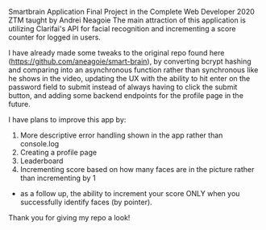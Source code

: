 Smartbrain Application Final Project in the Complete Web Developer 2020 ZTM taught by Andrei Neagoie
The main attraction of this application is utilizing Clarifai's API for facial recognition and incrementing a 
score counter for logged in users.

I have already made some tweaks to the original repo found here (https://github.com/aneagoie/smart-brain), by converting bcrypt hashing and comparing into an asynchronous function rather than synchronous like he shows in the video, updating the UX with the ability to hit enter on the password field to submit instead of always having to click the submit button, and adding some backend endpoints for the profile page in the future.

I have plans to improve this app by:
1) More descriptive error handling shown in the app rather than console.log
2) Creating a profile page
3) Leaderboard
4) Incrementing score based on how many faces are in the picture rather than incrementing by 1
  - as a follow up, the ability to increment your score ONLY when you successfully identify faces (by pointer).
 
Thank you for giving my repo a look!
